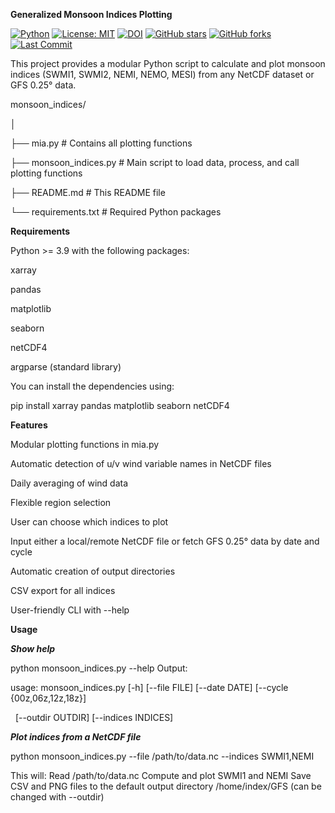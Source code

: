 **Generalized Monsoon Indices Plotting**

[![Python](https://img.shields.io/badge/Python-3.9%2B-blue.svg)](https://www.python.org/)
[![License: MIT](https://img.shields.io/badge/License-MIT-green.svg)](LICENSE)
[![DOI](https://zenodo.org/badge/DOI/10.5281/zenodo.1234567.svg)](https://doi.org/10.5281/zenodo.1234567)
[![GitHub stars](https://img.shields.io/github/stars/jeongyik/monsoon_indices)](https://github.com/jeongyik/monsoon_indices/stargazers)
[![GitHub forks](https://img.shields.io/github/forks/jeongyik/monsoon_indices)](https://github.com/jeongyik/monsoon_indices/network/members)
[![Last Commit](https://img.shields.io/github/last-commit/jeongyik/monsoon_indices)](https://github.com/jeongyik/monsoon_indices/commits/main)


This project provides a modular Python script to calculate and plot monsoon indices (SWMI1, SWMI2, NEMI, NEMO, MESI) from any NetCDF dataset or GFS 0.25° data.



monsoon\_indices/

│

├── mia.py                 # Contains all plotting functions

├── monsoon\_indices.py     # Main script to load data, process, and call plotting functions

├── README.md              # This README file

└── requirements.txt       # Required Python packages



**Requirements**

Python >= 3.9 with the following packages:

xarray

pandas

matplotlib

seaborn

netCDF4

argparse (standard library)

You can install the dependencies using:

pip install xarray pandas matplotlib seaborn netCDF4

**Features**

Modular plotting functions in mia.py

Automatic detection of u/v wind variable names in NetCDF files

Daily averaging of wind data

Flexible region selection

User can choose which indices to plot

Input either a local/remote NetCDF file or fetch GFS 0.25° data by date and cycle

Automatic creation of output directories

CSV export for all indices

User-friendly CLI with --help

**Usage**

***Show help***

python monsoon\_indices.py --help
Output:

usage: monsoon\_indices.py \[-h] \[--file FILE] \[--date DATE] \[--cycle {00z,06z,12z,18z}]

&nbsp;                          \[--outdir OUTDIR] \[--indices INDICES]

***Plot indices from a NetCDF file***

python monsoon\_indices.py --file /path/to/data.nc --indices SWMI1,NEMI

This will:
Read /path/to/data.nc
Compute and plot SWMI1 and NEMI
Save CSV and PNG files to the default output directory /home/index/GFS (can be changed with --outdir)








